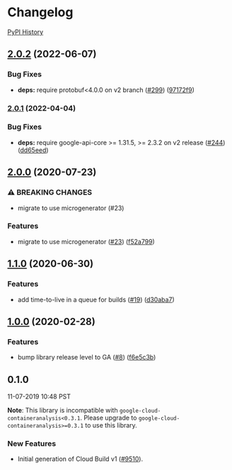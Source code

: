# Changelog

[PyPI History][1]

[1]: https://pypi.org/project/google-cloud-build/#history

## [2.0.2](https://github.com/googleapis/python-cloudbuild/compare/v2.0.1...v2.0.2) (2022-06-07)


### Bug Fixes

* **deps:** require protobuf<4.0.0 on v2 branch ([#299](https://github.com/googleapis/python-cloudbuild/issues/299)) ([97172f9](https://github.com/googleapis/python-cloudbuild/commit/97172f933befbdbd4603404ec2c7e03db794e360))

### [2.0.1](https://github.com/googleapis/python-cloudbuild/compare/v2.0.0...v2.0.1) (2022-04-04)


### Bug Fixes

* **deps:** require google-api-core >= 1.31.5, >= 2.3.2 on v2 release ([#244](https://github.com/googleapis/python-cloudbuild/issues/244)) ([dd65eed](https://github.com/googleapis/python-cloudbuild/commit/dd65eedb062837a345f9e62eb85da1592921d3e9))

## [2.0.0](https://www.github.com/googleapis/python-cloudbuild/compare/v1.1.0...v2.0.0) (2020-07-23)


### ⚠ BREAKING CHANGES

* migrate to use microgenerator (#23)

### Features

* migrate to use microgenerator ([#23](https://www.github.com/googleapis/python-cloudbuild/issues/23)) ([f52a799](https://www.github.com/googleapis/python-cloudbuild/commit/f52a79930e621c46dea574917549f9ed37771149))

## [1.1.0](https://www.github.com/googleapis/python-cloudbuild/compare/v1.0.0...v1.1.0) (2020-06-30)


### Features

* add time-to-live in a queue for builds ([#19](https://www.github.com/googleapis/python-cloudbuild/issues/19)) ([d30aba7](https://www.github.com/googleapis/python-cloudbuild/commit/d30aba73e7026089d4e3f9b51ce71d262698d510))

## [1.0.0](https://www.github.com/googleapis/python-cloudbuild/compare/v0.1.0...v1.0.0) (2020-02-28)


### Features

* bump library release level to GA ([#8](https://www.github.com/googleapis/python-cloudbuild/issues/8)) ([f6e5c3b](https://www.github.com/googleapis/python-cloudbuild/commit/f6e5c3bccb86b3900fde848404f64b1d38eca99d))

## 0.1.0

11-07-2019 10:48 PST

**Note**:  This library is incompatible with `google-cloud-containeranalysis<0.3.1`. Please upgrade to `google-cloud-containeranalysis>=0.3.1` to use this library.

### New Features
- Initial generation of Cloud Build v1 ([#9510](https://github.com/googleapis/google-cloud-python/pull/9510)).
